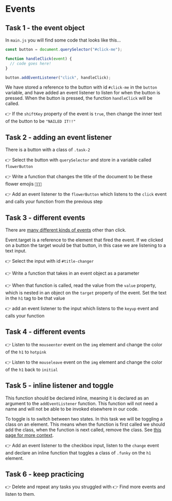 # Events

## Task 1 - the event object

In `main.js` you will find some code that looks like this...

```js
const button = document.querySelector("#click-me");

function handleClick(event) {
  // code goes here!
}

button.addEventListener("click", handleClick);
```

We have stored a reference to the button with id `#click-me` in the `button` variable, and have added an event listener to listen for when the button is pressed. When the button is pressed, the function `handleClick` will be called.

👉 If the `shiftKey` property of the event is `true`, then change the inner text of the button to be `"NAILED IT!!"`

## Task 2 - adding an event listener

There is a button with a class of `.task-2`

👉 Select the button with `querySelector` and store in a variable called `flowerButton`

👉 Write a function that changes the title of the document to be these flower emojis `💐🌷🌼`

👉 Add an event listener to the `flowerButton` which listens to the `click` event and calls your function from the previous step

## Task 3 - different events

There are [many different kinds of events](https://developer.mozilla.org/en-US/docs/Web/Events) other than click.

Event.target is a reference to the element that fired the event. If we clicked on a button the target would be that button, in this case we are listening to a text input.

👉 Select the input with id `#title-changer`

👉 Write a function that takes in an event object as a parameter

👉 When that function is called, read the value from the `value` property, which is nested in an object on the `target` property of the event. Set the text in the `h1` tag to be that value

👉 add an event listener to the input which listens to the `keyup` event and calls your function

## Task 4 - different events

👉 Listen to the `mouseenter` event on the `img` element and change the color of the `h1` to `hotpink`

👉 Listen to the `mouseleave` event on the `img` element and change the color of the `h1` back to `initial`

## Task 5 - inline listener and toggle

This function should be declared inline, meaning it is declared as an argument to the `addEventListener` function. This function will not need a name and will not be able to be invoked elsewhere in our code.

To toggle is to switch between two states. In this task we will be toggling a class on an element. This means when the function is first called we should add the class, when the function is next called, remove the class. See [this page for more context](https://developer.mozilla.org/en-US/docs/Web/API/Element/classList).

👉 Add an event listener to the checkbox input, listen to the `change` event and declare an inline function that toggles a class of `.funky` on the `h1` element.

## Task 6 - keep practicing

👉 Delete and repeat any tasks you struggled with
👉 Find more events and listen to them.
